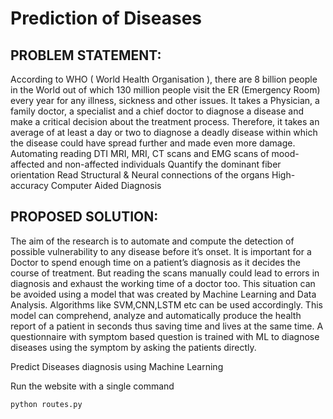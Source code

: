 # Prediction of Diseases
## PROBLEM STATEMENT:
According to WHO ( World Health Organisation ), there are 8 billion people in the World out of which 130 million people visit the ER (Emergency Room) every year for any illness, sickness and other issues. It takes a Physician, a family doctor, a specialist and a chief doctor to diagnose a disease and make a critical decision about the treatment process.
Therefore, it takes an average of at least a day or two to diagnose a deadly disease within which the disease could have spread further and made even more damage.
Automating reading DTI MRI, MRI, CT scans and EMG scans of mood- affected and non-affected individuals
Quantify the dominant fiber orientation
Read Structural & Neural connections of the organs
High-accuracy Computer Aided Diagnosis 

## PROPOSED SOLUTION:
The aim of the research is to automate and compute the detection of possible vulnerability to any disease before it’s onset. 
It is important for a Doctor to spend enough time on a patient’s diagnosis as it decides the course of treatment.
But reading the scans manually could lead to errors in diagnosis and exhaust the working time of a doctor too.
This situation can be avoided using a model that was created by Machine Learning and Data Analysis.
Algorithms like SVM,CNN,LSTM etc can be used accordingly. This model can comprehend, analyze and automatically produce the health report of a patient in seconds thus saving time and lives at the same time.
A questionnaire with symptom based question is trained with ML to diagnose diseases using the symptom by asking the patients directly.


Predict Diseases diagnosis using Machine Learning

Run the website with a single command
```
python routes.py

```

